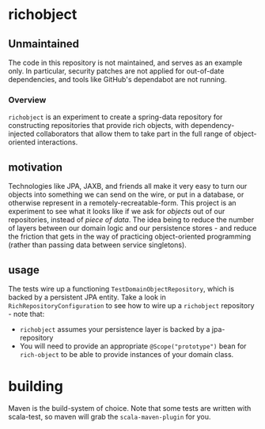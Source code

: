 # richobject

## Unmaintained

The code in this repository is not maintained, and serves as an example only. In particular, security patches are not
applied for out-of-date dependencies, and tools like GitHub's dependabot are not running.

### Overview

`richobject` is an experiment to create a spring-data repository for constructing repositories that provide rich objects,
with dependency-injected collaborators that allow them to take part in the full range of object-oriented interactions.

## motivation

Technologies like JPA, JAXB, and friends all make it very easy to turn our objects into something we can send on the
wire, or put in a database, or otherwise represent in a remotely-recreatable-form. This project is an experiment to
see what it looks like if we ask for _objects_ out of our repositories, instead of _piece of data_. The idea being
to reduce the number of layers between our domain logic and our persistence stores - and reduce the friction that gets
in the way of practicing object-oriented programming (rather than passing data between service singletons).

## usage

The tests wire up a functioning `TestDomainObjectRepository`, which is backed by a persistent JPA entity. Take a look
in `RichRepositoryConfiguration` to see how to wire up a `richobject` repository - note that:
* `richobject` assumes your persistence layer is backed by a jpa-repository
* You will need to provide an appropriate `@Scope("prototype")` bean for `rich-object` to be able to provide
instances of your domain class.

# building

Maven is the build-system of choice. Note that some tests are written with scala-test, so maven will grab the
`scala-maven-plugin` for you.

